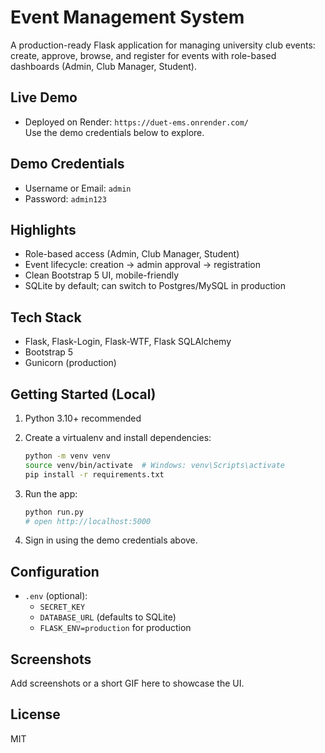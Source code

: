 # Event Management System

A production-ready Flask application for managing university club events: create, approve, browse, and register for events with role-based dashboards (Admin, Club Manager, Student).

## Live Demo

- Deployed on Render: `https://duet-ems.onrender.com/`  
  Use the demo credentials below to explore.

## Demo Credentials

- Username or Email: `admin`  
- Password: `admin123`

## Highlights

- Role-based access (Admin, Club Manager, Student)
- Event lifecycle: creation → admin approval → registration
- Clean Bootstrap 5 UI, mobile-friendly
- SQLite by default; can switch to Postgres/MySQL in production

## Tech Stack

- Flask, Flask-Login, Flask-WTF, Flask SQLAlchemy
- Bootstrap 5
- Gunicorn (production)

## Getting Started (Local)

1. Python 3.10+ recommended
2. Create a virtualenv and install dependencies:

   ```bash
   python -m venv venv
   source venv/bin/activate  # Windows: venv\Scripts\activate
   pip install -r requirements.txt
   ```

3. Run the app:

   ```bash
   python run.py
   # open http://localhost:5000
   ```

4. Sign in using the demo credentials above.

## Configuration

- `.env` (optional):
  - `SECRET_KEY`
  - `DATABASE_URL` (defaults to SQLite)
  - `FLASK_ENV=production` for production

## Screenshots

Add screenshots or a short GIF here to showcase the UI.

## License

MIT
